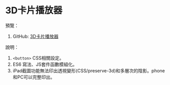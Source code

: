 # 3D卡片播放器

預覽：

1. GitHub: [3D卡片播放器](./dist/index.html)

說明：

1. `<button>` CSS相關設定。
1. ES6 寫法、JS套件函數模組化。
1. iPad截圖功能無法印出透視變形(CSS/preserve-3d)和多層次的陰影。phone和PC可以完整印出。